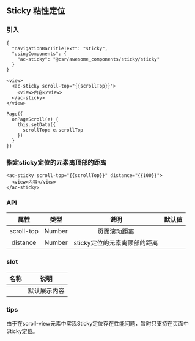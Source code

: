 ## Sticky 粘性定位

### 引入

```
{
  "navigationBarTitleText": "sticky",
  "usingComponents": {
    "ac-sticky": "@csr/awesome_components/sticky/sticky"
  }
}

<view>
  <ac-sticky scroll-top="{{scrollTop}}">
    <view>内容</view>
  </ac-sticky>
</view>

Page({
  onPageScroll(e) {
    this.setData({
      scrollTop: e.scrollTop
    })
  }
})
```

### 指定sticky定位的元素离顶部的距离

```
<ac-sticky scroll-top="{{scrollTop}}" distance="{{100}}">
  <view>内容</view>
</ac-sticky>
```

### API
| 属性 | 类型 | 说明 | 默认值 |
| :---: | :----: | :----: | :----: |
| scroll-top | Number | 页面滚动距离 |
| distance | Number | sticky定位的元素离顶部的距离 |

### slot

| 名称 | 说明 |
| :---: | :----: |
|  | 默认展示内容 |


### tips
由于在scroll-view元素中实现Sticky定位存在性能问题，暂时只支持在页面中Sticky定位。
